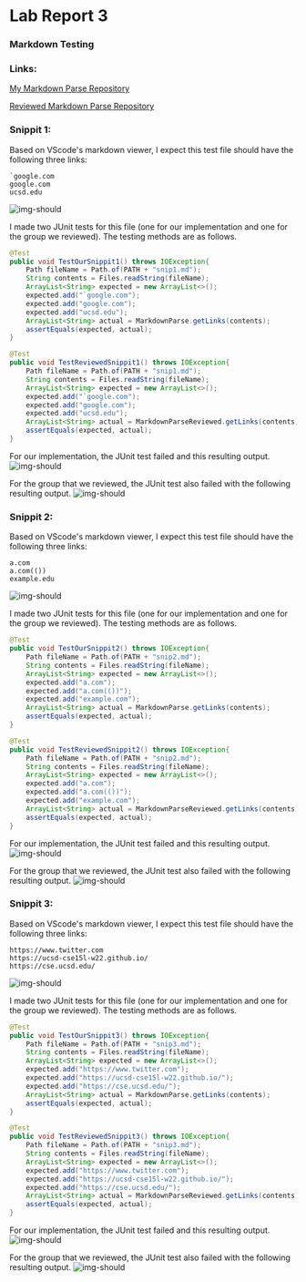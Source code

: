 # **Lab Report 3**
### **Markdown Testing**

### Links:
[My Markdown Parse Repository](https://github.com/atorshizi/markdown-parse)

[Reviewed Markdown Parse Repository](https://github.com/clingunis/markdown-parse)

### Snippit 1:
Based on VScode's markdown viewer, I expect this test file should have the following three links: 
``` 
`google.com
google.com
ucsd.edu
```
![img-should](pics4/snip1-should.png)

I made two JUnit tests for this file (one for our implementation and one for the group we reviewed). The testing methods are as follows.

``` java
@Test
public void TestOurSnippit1() throws IOException{
    Path fileName = Path.of(PATH + "snip1.md");
	String contents = Files.readString(fileName);
    ArrayList<String> expected = new ArrayList<>();
    expected.add("`google.com");
    expected.add("google.com");
    expected.add("ucsd.edu");
    ArrayList<String> actual = MarkdownParse.getLinks(contents);
    assertEquals(expected, actual);
}

@Test
public void TestReviewedSnippit1() throws IOException{
    Path fileName = Path.of(PATH + "snip1.md");
	String contents = Files.readString(fileName);
    ArrayList<String> expected = new ArrayList<>();
    expected.add("`google.com");
    expected.add("google.com");
    expected.add("ucsd.edu");
    ArrayList<String> actual = MarkdownParseReviewed.getLinks(contents);
    assertEquals(expected, actual);
}
```
For our implementation, the JUnit test failed and this resulting output.
![img-should](pics4/snip1-results.png)

For the group that we reviewed, the JUnit test also failed with the following resulting output.
![img-should](pics4/snip1-resultsR.png)



### Snippit 2:
Based on VScode's markdown viewer, I expect this test file should have the following three links: 
``` 
a.com
a.com(())
example.edu
```
![img-should](pics4/snip2-should.png)

I made two JUnit tests for this file (one for our implementation and one for the group we reviewed). The testing methods are as follows.

``` java
@Test
public void TestOurSnippit2() throws IOException{
    Path fileName = Path.of(PATH + "snip2.md");
	String contents = Files.readString(fileName);
    ArrayList<String> expected = new ArrayList<>();
    expected.add("a.com");
    expected.add("a.com(())");
    expected.add("example.com");
    ArrayList<String> actual = MarkdownParse.getLinks(contents);
    assertEquals(expected, actual);
}

@Test
public void TestReviewedSnippit2() throws IOException{
    Path fileName = Path.of(PATH + "snip2.md");
	String contents = Files.readString(fileName);
    ArrayList<String> expected = new ArrayList<>();
    expected.add("a.com");
    expected.add("a.com(())");
    expected.add("example.com");
    ArrayList<String> actual = MarkdownParseReviewed.getLinks(contents);
    assertEquals(expected, actual);
}
```
For our implementation, the JUnit test failed and this resulting output.
![img-should](pics4/snip2-results.png)

For the group that we reviewed, the JUnit test also failed with the following resulting output.
![img-should](pics4/snip2-resultsR.png)



### Snippit 3:
Based on VScode's markdown viewer, I expect this test file should have the following three links: 
``` 
https://www.twitter.com
https://ucsd-cse15l-w22.github.io/
https://cse.ucsd.edu/
```
![img-should](pics4/snip3-should.png)

I made two JUnit tests for this file (one for our implementation and one for the group we reviewed). The testing methods are as follows.

``` java
@Test
public void TestOurSnippit3() throws IOException{
    Path fileName = Path.of(PATH + "snip3.md");
    String contents = Files.readString(fileName);
    ArrayList<String> expected = new ArrayList<>();
    expected.add("https://www.twitter.com");
    expected.add("https://ucsd-cse15l-w22.github.io/");
    expected.add("https://cse.ucsd.edu/");
    ArrayList<String> actual = MarkdownParse.getLinks(contents);
    assertEquals(expected, actual);
}

@Test
public void TestReviewedSnippit3() throws IOException{
    Path fileName = Path.of(PATH + "snip3.md");
    String contents = Files.readString(fileName);
    ArrayList<String> expected = new ArrayList<>();
    expected.add("https://www.twitter.com");
    expected.add("https://ucsd-cse15l-w22.github.io/");
    expected.add("https://cse.ucsd.edu/");
    ArrayList<String> actual = MarkdownParseReviewed.getLinks(contents);
    assertEquals(expected, actual);
}
```
For our implementation, the JUnit test failed and this resulting output.
![img-should](pics4/snip3-results.png)

For the group that we reviewed, the JUnit test also failed with the following resulting output.
![img-should](pics4/snip3-resultsR.png)